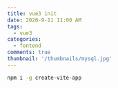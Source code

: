 ```yaml
---
title: vue3 init
date: 2020-9-11 11:00 AM
tags:
  - vue3
categories:
  - fontend
comments: true
thumbnail: '/thumbnails/mysql.jpg'
---
```


```sh
npm i -g create-vite-app



```